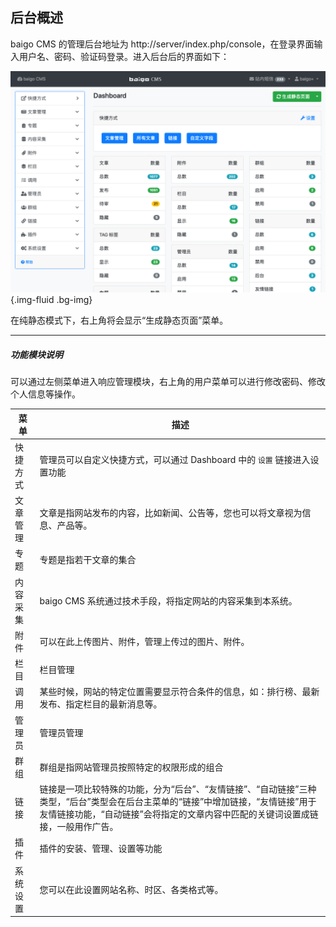 ## 后台概述

baigo CMS 的管理后台地址为 http://server/index.php/console，在登录界面输入用户名、密码、验证码登录。进入后台后的界面如下：

![后台界面](index.png){.img-fluid .bg-img}

在纯静态模式下，右上角将会显示“生成静态页面”菜单。

----------

##### 功能模块说明

可以通过左侧菜单进入响应管理模块，右上角的用户菜单可以进行修改密码、修改个人信息等操作。

| 菜单 | 描述 |
| - | - |
| 快捷方式 | 管理员可以自定义快捷方式，可以通过 Dashboard 中的 `设置` 链接进入设置功能 |
| 文章管理 | 文章是指网站发布的内容，比如新闻、公告等，您也可以将文章视为信息、产品等。 |
| 专题 | 专题是指若干文章的集合 |
| 内容采集 | baigo CMS 系统通过技术手段，将指定网站的内容采集到本系统。 |
| 附件 | 可以在此上传图片、附件，管理上传过的图片、附件。 |
| 栏目 | 栏目管理 |
| 调用 | 某些时候，网站的特定位置需要显示符合条件的信息，如：排行榜、最新发布、指定栏目的最新消息等。 |
| 管理员 | 管理员管理 |
| 群组 | 群组是指网站管理员按照特定的权限形成的组合 |
| 链接 | 链接是一项比较特殊的功能，分为“后台”、“友情链接”、“自动链接”三种类型，“后台”类型会在后台主菜单的“链接”中增加链接，“友情链接”用于友情链接功能，“自动链接”会将指定的文章内容中匹配的关键词设置成链接，一般用作广告。 |
| 插件 | 插件的安装、管理、设置等功能 |
| 系统设置 | 您可以在此设置网站名称、时区、各类格式等。 |